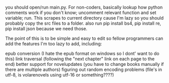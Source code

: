 you should open/run main.py. For non-coders, basically lookup how python comments work if you don't know; uncomment relevant function and set variable; run. This scrapes to current directory cause I'm lazy so you should probably copy the src files to a folder. also run pip install bs4, pip install re, pip install json because we need those.


The point of this is to be simple and easy to edit so fellow programmers can add the features I'm too lazy to add, including:

epub conversion (I hate the epub format on windows so I dont' want to do this)
link traversal (following the "next chapter" link on each page to the end)
better support for novelupdates (you have to change books manually if there are multiple authors)
figuring out random encoding problems (file's in utf-8, is volarenovels using utf-16 or something????)
